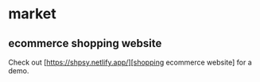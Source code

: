 # market

## ecommerce shopping website 
Check out [https://shpsy.netlify.app/][shopping ecommerce website] for a demo.
